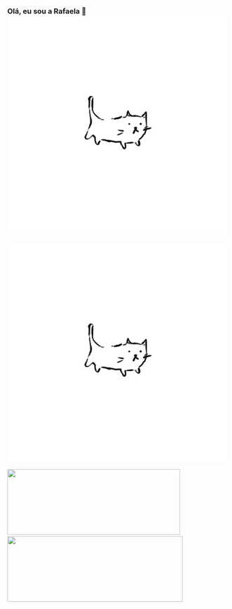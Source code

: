 ### Olá, eu sou a Rafaela 👋 ![gato](https://github.com/rafaoak/rafaoak/blob/main/giphy%20(4).gif)

<!--
**rafaoak/rafaoak** is a ✨ _special_ ✨ repository because its `README.md` (this file) appears on your GitHub profile.

Here are some ideas to get you started:

- 🔭 I’m currently working on ...
- 🌱 I’m currently learning ...
- 👯 I’m looking to collaborate on ...
- 🤔 I’m looking for help with ...
- 💬 Ask me about ...
- 📫 How to reach me: ...
- 😄 Pronouns: ...
- ⚡ Fun fact: ...
-->


![gato](https://github.com/rafaoak/rafaoak/blob/main/giphy%20(4).gif)


<img height="150em" width="394px" src="https://github-readme-stats.vercel.app/api/top-langs/?username=rafaoak&layout=compact&langs_count=7&theme=dracula"/>
 <img height="150em" width="400px" src="https://github-readme-stats.vercel.app/api?username=rafaoak&show_icons=true&theme=dracula&include_all_commits=true&count_private=true"/>
